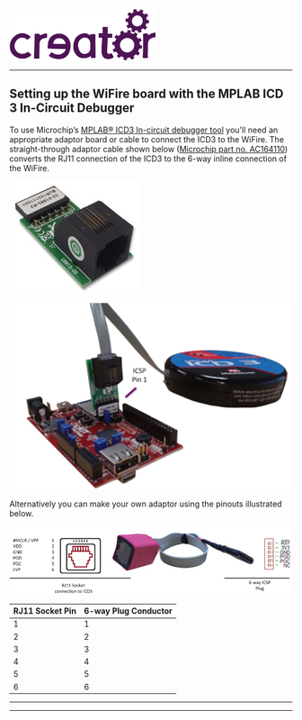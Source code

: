 
![](../img.png)

---

## Setting up the WiFire board with the MPLAB ICD 3 In-Circuit Debugger

To use Microchip’s [MPLAB® ICD3 In-circuit debugger tool](http://www.microchip.com/Developmenttools/ProductDetails.aspx?PartNO=DV164035) you'll need an appropriate adaptor board or cable to connect the ICD3 to the WiFire. The straight-through adaptor cable shown below ([Microchip part no. AC164110](http://www.digikey.co.nz/product-detail/en/microchip-technology/AC164110/AC164110-ND/1212490)) converts the RJ11 connection of the ICD3 to the 6-way inline connection of the WiFire.  

![Microchip’s RJ11 to ICSP Adaptor Microchip part no. AC164110](a.png)  

![](b.png)

Alternatively you can make your own adaptor using the pinouts illustrated below.  

![](c.png)


| RJ11 Socket Pin | 6-way Plug Conductor |  
|-----|-----|  
| 1	| 1 |  
| 2	| 2 |  
| 3	| 3 |  
| 4 | 4 |  
| 5	| 5 |  
| 6	| 6 |  






----

----

